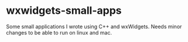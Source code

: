 # wxwidgets-small-apps
Some small applications I wrote using C++ and wxWidgets. Needs minor changes to be able to run on linux and mac. 
